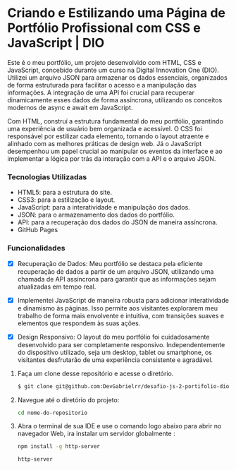 <!-- ![Imagem do projeto](assets/img/Captura%20de%20tela%202024-07-22%20144058.png) -->

# Criando e Estilizando uma Página de Portfólio Profissional com CSS e JavaScript | DIO
Este é o meu portfólio, um projeto desenvolvido com HTML, CSS e JavaScript, concebido durante um curso na Digital Innovation One (DIO). Utilizei um arquivo JSON para armazenar os dados essenciais, organizados de forma estruturada para facilitar o acesso e a manipulação das informações. A integração de uma API foi crucial para recuperar dinamicamente esses dados de forma assíncrona, utilizando os conceitos modernos de async e await em JavaScript.

Com HTML, construí a estrutura fundamental do meu portfólio, garantindo uma experiência de usuário bem organizada e acessível. O CSS foi responsável por estilizar cada elemento, tornando o layout atraente e alinhado com as melhores práticas de design web. Já o JavaScript desempenhou um papel crucial ao manipular os eventos da interface e ao implementar a lógica por trás da interação com a API e o arquivo JSON.

### Tecnologias Utilizadas
- HTML5: para a estrutura do site.
- CSS3: para a estilização e layout.
- JavaScript: para a interatividade e manipulação dos dados.
- JSON: para o armazenamento dos dados do portfólio.
- API: para a recuperação dos dados do JSON de maneira assíncrona.
- GitHub Pages

### Funcionalidades
- [x] Recuperação de Dados: Meu portfólio se destaca pela eficiente recuperação de dados a partir de um arquivo JSON, utilizando uma chamada de API assíncrona para garantir que as informações sejam atualizadas em tempo real.

- [x] Implementei JavaScript de maneira robusta para adicionar interatividade e dinamismo às páginas. Isso permite aos visitantes explorarem meu trabalho de forma mais envolvente e intuitiva, com transições suaves e elementos que respondem às suas ações.

- [x] Design Responsivo:  O layout do meu portfólio foi cuidadosamente desenvolvido para ser completamente responsivo. Independentemente do dispositivo utilizado, seja um desktop, tablet ou smartphone, os visitantes desfrutarão de uma experiência consistente e agradável. 

1. Faça um clone desse repositório e acesse o diretório.

    ```bash
    $ git clone git@github.com:DevGabrielrr/desafio-js-2-portifolio-dio.git
    ```
2. Navegue até o diretório do projeto:

    ```bash
    cd nome-do-repositorio
    ```

3. Abra o terminal de sua IDE e use o comando logo abaixo para abrir no navegador Web, ira instalar um servidor globalmente
 :

    ```bash
    npm install -g http-server
    ```
    
    ```bash
    http-server

    ```